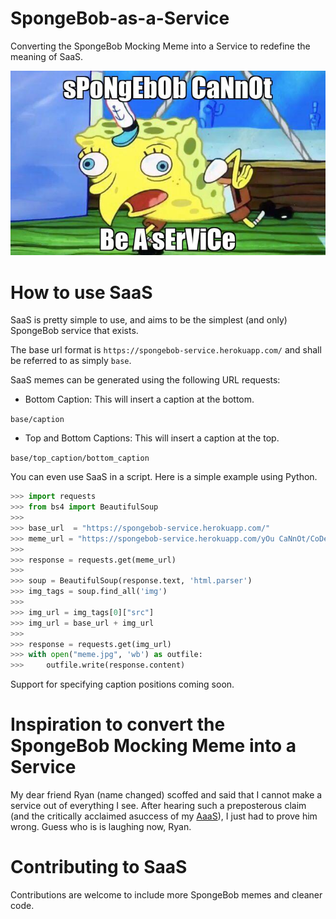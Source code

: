 # SpongeBob-as-a-Service

Converting the SpongeBob Mocking Meme into a Service to redefine the meaning of SaaS.

<p align="center">
  <img src="app/static/readme-meme.jpg">
</p>

# How to use SaaS

SaaS is pretty simple to use, and aims to be the simplest (and only) SpongeBob service that exists.

The base url format is ```https://spongebob-service.herokuapp.com/``` and shall be referred to as simply `base`. 

SaaS memes can be generated using the following URL requests:

* Bottom Caption: This will insert a caption at the bottom.

```base/caption```

* Top and Bottom Captions: This will insert a caption at the top.

```base/top_caption/bottom_caption```


You can even use SaaS in a script. Here is a simple example using Python.

```Python
>>> import requests
>>> from bs4 import BeautifulSoup
>>> 
>>> base_url  = "https://spongebob-service.herokuapp.com/"
>>> meme_url = "https://spongebob-service.herokuapp.com/yOu CaNnOt/CoDe MeMes"
>>> 
>>> response = requests.get(meme_url)
>>> 
>>> soup = BeautifulSoup(response.text, 'html.parser')
>>> img_tags = soup.find_all('img')
>>> 
>>> img_url = img_tags[0]["src"]
>>> img_url = base_url + img_url
>>> 
>>> response = requests.get(img_url)
>>> with open("meme.jpg", 'wb') as outfile:
>>>     outfile.write(response.content)
```

Support for specifying caption positions coming soon.

# Inspiration to convert the SpongeBob Mocking Meme into a Service

My dear friend Ryan (name changed) scoffed and said that I cannot make a service out of everything I see. After hearing such a preposterous claim (and the critically acclaimed asuccess of my [AaaS](https://github.com/aditeyabaral/arithmetic-as-a-service)), I just had to prove him wrong. Guess who is is laughing now, Ryan.

# Contributing to SaaS

Contributions are welcome to include more SpongeBob memes and cleaner code.
